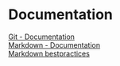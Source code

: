 # Documentation
[Git - Documentation](https://git-scm.com/doc/)  
[Markdown - Documentation](https://guides.github.com/features/mastering-markdown/)  
[Markdown bestpractices](https://www.markdownguide.org/basic-syntax/)

